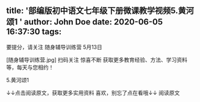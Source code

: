 title: '部编版初中语文七年级下册微课教学视频5.黄河颂1 '
author: John Doe
date: 2020-06-05 16:37:30
tags:
---

要提分，请关注 随身辅导训练营 5月13日


[随身辅导训练营.jpg] 扫码关注  惊喜不断
获取更多教育经验、方法、学习资料等，每天与您相约！

5.黄河颂1





↓↓点击阅读原文，获取更多实用资料
喜欢，别忘了点在看哦↓↓
阅读原文
